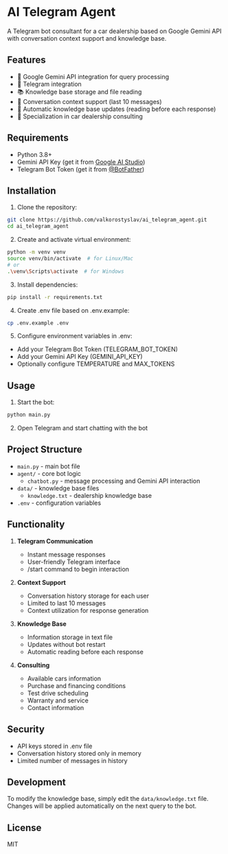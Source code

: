 # AI Telegram Agent

A Telegram bot consultant for a car dealership based on Google Gemini API with conversation context support and knowledge base.

## Features

- 🤖 Google Gemini API integration for query processing
- 💬 Telegram integration
- 📚 Knowledge base storage and file reading
- 🧠 Conversation context support (last 10 messages)
- 🔄 Automatic knowledge base updates (reading before each response)
- 🎯 Specialization in car dealership consulting

## Requirements

- Python 3.8+
- Gemini API Key (get it from [Google AI Studio](https://makersuite.google.com/app/apikey))
- Telegram Bot Token (get it from [@BotFather](https://t.me/BotFather))

## Installation

1. Clone the repository:
```bash
git clone https://github.com/valkorostyslav/ai_telegram_agent.git
cd ai_telegram_agent
```

2. Create and activate virtual environment:
```bash
python -m venv venv
source venv/bin/activate  # for Linux/Mac
# or
.\venv\Scripts\activate  # for Windows
```

3. Install dependencies:
```bash
pip install -r requirements.txt
```

4. Create .env file based on .env.example:
```bash
cp .env.example .env
```

5. Configure environment variables in .env:
- Add your Telegram Bot Token (TELEGRAM_BOT_TOKEN)
- Add your Gemini API Key (GEMINI_API_KEY)
- Optionally configure TEMPERATURE and MAX_TOKENS

## Usage

1. Start the bot:
```bash
python main.py
```

2. Open Telegram and start chatting with the bot

## Project Structure

- `main.py` - main bot file
- `agent/` - core bot logic
  - `chatbot.py` - message processing and Gemini API interaction
- `data/` - knowledge base files
  - `knowledge.txt` - dealership knowledge base
- `.env` - configuration variables

## Functionality

1. **Telegram Communication**
   - Instant message responses
   - User-friendly Telegram interface
   - /start command to begin interaction

2. **Context Support**
   - Conversation history storage for each user
   - Limited to last 10 messages
   - Context utilization for response generation

3. **Knowledge Base**
   - Information storage in text file
   - Updates without bot restart
   - Automatic reading before each response

4. **Consulting**
   - Available cars information
   - Purchase and financing conditions
   - Test drive scheduling
   - Warranty and service
   - Contact information

## Security

- API keys stored in .env file
- Conversation history stored only in memory
- Limited number of messages in history

## Development

To modify the knowledge base, simply edit the `data/knowledge.txt` file. Changes will be applied automatically on the next query to the bot.

## License

MIT 